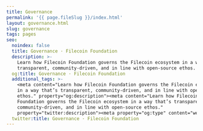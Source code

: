 ```yaml
---
title: Governance
permalink: '{{ page.fileSlug }}/index.html'
layout: governance.html
slug: governance
tags: pages
seo:
  noindex: false
  title: Governance · Filecoin Foundation
  description: >-
    Learn how Filecoin Foundation governs the Filecoin ecosystem in a way that’s
    transparent, community-driven, and in line with open-source ethos.
  og:title: Governance · Filecoin Foundation
  additional_tags: >-
    <meta content="Learn how Filecoin Foundation governs the Filecoin ecosystem
    in a way that’s transparent, community-driven, and in line with open-source
    ethos." property="og:description"><meta content="Learn how Filecoin
    Foundation governs the Filecoin ecosystem in a way that’s transparent,
    community-driven, and in line with open-source ethos."
    property="twitter:description"><meta property="og:type" content="website">
  twitter:title: Governance · Filecoin Foundation
---
```



